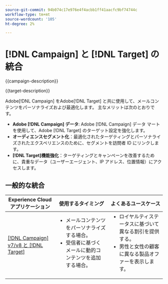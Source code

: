 ```yaml
---
source-git-commit: 94b074c17e976e4f4acbb1ff41aacfc9bf74744c
workflow-type: tm+mt
source-wordcount: '105'
ht-degree: 2%

---
```



# [!DNL Campaign] と [!DNL Target] の統合

{{campaign-description}}

{{target-description}}

Adobe[!DNL Campaign] をAdobe[!DNL Target] と共に使用して、メールコンテンツをパーソナライズおよび最適化します。 主なメリットは次のとおりです。

+ **Adobe [!DNL Campaign] データ**: Adobe [!DNL Campaign] データ マートを使用して、Adobe [!DNL Target] のターゲット設定を強化します。
+ **オーディエンスセグメント化**：最適化されたターゲティングとパーソナライズされたエクスペリエンスのために、セグメントを訪問者 ID にリンクします。
+ **[!DNL Target]機能強化**：ターゲティングとキャンペーンを改善するために、貴重なデータ（ユーザーエージェント、IP アドレス、位置情報）にアクセスします。

## 一般的な統合

<table>
    <thead>
        <tr>
            <th>Experience Cloudアプリケーション</th>
            <th>使用するタイミング</th>
            <th>よくあるユースケース</th>
        </tr>
    </thead>
    <tbody>
        <tr>
            <td><a href="https://experienceleague.adobe.com/docs/campaign-classic-learn/tutorials/integrating/target-integration.html" target="_blank" rel="noreferrer">[!DNL Campaign] v7/v8 と [!DNL Target]</a></td>
            <td>
                <ul style="margin-top: 0;">
                    <li>メールコンテンツをパーソナライズする場合。</li>
                    <li>受信者に基づくメールに動的コンテンツを追加する場合。</li>
                </ul>
            </td>
            <td>
              <ul style="margin-top: 0;">
                <li>ロイヤルティステータスに基づいて異なる割引を提供する。 </li>
                <li>男性と女性の顧客に異なる製品オファーを表示します。
              </ul>
            </td>
        </tr>     
    </tbody>          
</table>

